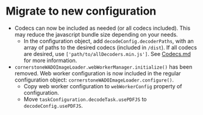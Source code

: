 # Migrate to new configuration

- Codecs can now be included as needed (or all codecs included). This may reduce
  the javascript bundle size depending on your needs.
  - In the configuration object, add `decodeConfig.decoderPaths`, with an array
    of paths to the desired codecs (included in `/dist`). If all codecs are
    desired, use `['path/to/allDecoders.min.js']`. See [Codecs.md](./Codecs.md)
    for more information.
- `cornerstoneWADOImageLoader.webWorkerManager.initialize()` has been removed.
  Web worker configuration is now included in the regular configuration object:
  `cornerstoneWADOImageLoader.configure()`.
  - Copy web worker configuration to `webWorkerConfig` property of
    configuration.
  - Move `taskConfiguration.decodeTask.usePDFJS` to `decodeConfig.usePDFJS`.
